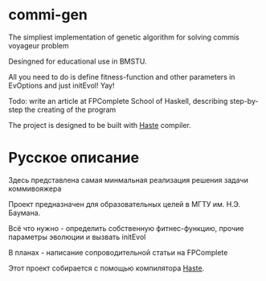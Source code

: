 commi-gen
==========

The simpliest implementation of genetic algorithm for solving commis voyageur problem

Desingned for educational use in BMSTU.

All you need to do is define fitness-function and other parameters in EvOptions and just initEvol! Yay!

Todo: write an article at FPComplete School of Haskell, describing step-by-step the creating of the program

The project is designed to be built with [Haste](http://haste-lang.org/) compiler. 

Русское описание
==============
Здесь представлена самая минмальная реализация решения задачи коммивояжера

Проект предназначен для образовательных целей в МГТУ им. Н.Э. Баумана.

Всё что нужно - определить собственную фитнес-функцию, прочие параметры эволюции и вызвать initEvol

В планах - написание сопроводительной статьи на FPComplete

Этот проект собирается с помощью компилятора [Haste](http://haste-lang.org/).